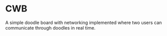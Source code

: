 # CWB
A simple doodle board with networking implemented where two users can communicate through doodles in real time.
